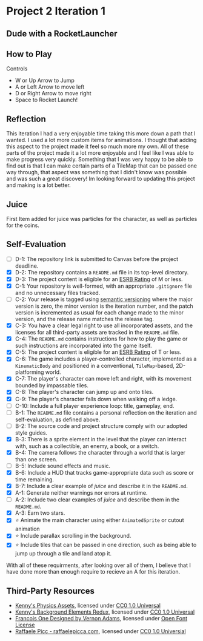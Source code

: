 # Project 2 Iteration 1

## Dude with a RocketLauncher

## How to Play



Controls
- W or Up Arrow to Jump
- A or Left Arrow to move left
- D or Right Arrow to move right
- Space to Rocket Launch!

## Reflection

This iteration I had a very enjoyable time taking this more down a path that I wanted. I used a lot more custom items for animations. I thought that adding this aspect to the project made it feel so much more my own. All of these parts of the project made it a lot more enjoyable and I feel like I was able to make progress very quickly. Something that I was very happy to be able to find out is that I can make certain parts of a TileMap that can be passed one way through, that aspect was something that I didn't know was possible and was such a great discovery! Im looking forward to updating this project and making is a lot better.

## Juice

First Item added for juice was particles for the character, as well as particles for the coins.


## Self-Evaluation

- [ ] D-1: The repository link is submitted to Canvas before the project deadline.
- [X] D-2: The repository contains a <code>README.md</code> file in its top-level directory.
- [X] D-3: The project content is eligible for an <a href="https://www.esrb.org/ratings-guide/">ESRB Rating</a> of M or less.
- [X] C-1: Your repository is well-formed, with an appropriate <code>.gitignore</code> file and no unnecessary files tracked.
- [ ] C-2: Your release is tagged using <a href="https://semver.org/">semantic versioning</a> where the major version is zero, the minor version is the iteration number, and the patch version is incremented as usual for each change made to the minor version, and the release name matches the release tag.
- [X] C-3: You have a clear legal right to use all incorporated assets, and the licenses for all third-party assets are tracked in the <code>README.md</code> file.
- [X] C-4: The <code>README.md</code> contains instructions for how to play the game or such instructions are incorporated into the game itself.
- [X] C-5: The project content is eligible for an <a href="https://www.esrb.org/ratings-guide/">ESRB Rating</a> of T or less.
- [X] C-6: The game includes a player-controlled character, implemented as a <code>KinematicBody</code> and positioned in a conventional, <code>TileMap</code>-based, 2D-platforming world.
- [X] C-7: The player's character can move left and right, with its movement bounded by impassable tiles.
- [X] C-8: The player's character can jump up and onto tiles.
- [X] C-9: The player's character falls down when walking off a ledge.
- [ ] C-10: Include a full player experience loop: title, gameplay, end.
- [ ] B-1: The <code>README.md</code> file contains a personal reflection on the iteration and self-evaluation, as defined above.
- [ ] B-2: The source code and project structure comply with our adopted style guides.
- [X] B-3: There is a sprite element in the level that the player can interact with, such as a collectible, an enemy, a book, or a switch.
- [X] B-4: The camera follows the character through a world that is larger than one screen.
- [ ] B-5: Include sound effects and music.
- [X] B-6: Include a HUD that tracks game-appropriate data such as score or time remaining.
- [X] B-7: Include a clear example of <em>juice</em> and describe it in the <code>README.md</code>.
- [X] A-1: Generate neither warnings nor errors at runtime.
- [ ] A-2: Include two clear examples of <em>juice</em> and describe them in the <code>README.md</code>.
- [X] A-3: Earn two stars.
- [X] ⭐ Animate the main character using either <code>AnimatedSprite</code> or cutout animation
- [X] ⭐ Include parallax scrolling in the background.
- [X] ⭐ Include tiles that can be passed in one direction, such as being able to jump up through a tile and land atop it.

With all of these requirments, after looking over all of them, I believe that I have done more than enough require to recieve an A for this iteration.

## Third-Party Resources

- [Kenny's Physics Assets](https://kenney.nl/assets/physics-assets), licensed under [CC0 1.0 Universal](https://creativecommons.org/publicdomain/zero/1.0/)
- [Kenny's Background Elements Redux](https://kenney.nl/assets/background-elements-redux), licensed under 
[CC0 1.0 Universal](https://creativecommons.org/publicdomain/zero/1.0/)
- [Francois One Designed by Vernon Adams](https://fonts.google.com/specimen/Francois+One#standard-styles), licensed under [Open Font License](https://scripts.sil.org/cms/scripts/page.php?site_id=nrsi&id=OFL)
- [Raffaele Picc - raffaelepicca.com](https://github.com/RPicster/Godot-particle-and-vfx-textures), licensed under [CC0 1.0 Universial](https://github.com/RPicster/Godot-particle-and-vfx-textures/blob/main/LICENSE)